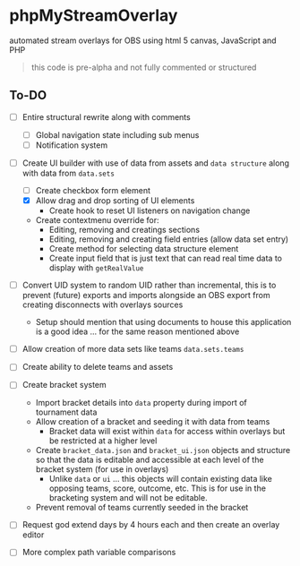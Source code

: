 # phpMyStreamOverlay
automated stream overlays for OBS using html 5 canvas, JavaScript and PHP

> this code is pre-alpha and not fully commented or structured

## To-DO
- [ ] Entire structural rewrite along with comments
	- [ ] Global navigation state including sub menus
	- [ ] Notification system
- [ ] Create UI builder with use of data from assets and `data structure` along with data from `data.sets`
	- [ ] Create checkbox form element
	- [x] Allow drag and drop sorting of UI elements
		- Create hook to reset UI listeners on navigation change
	- Create contextmenu override for:
		- Editing, removing and creatings sections
		- Editing, removing and creating field entries (allow data set entry)
		- Create method for selecting data structure element
		- Create input field that is just text that can read real time data to display with `getRealValue`
- [ ] Convert UID system to random UID rather than incremental, this is to prevent (future) exports and imports alongside an OBS export from creating disconnects with overlays sources
	-	Setup should mention that using documents to house this application is a good idea ... for the same reason mentioned above
- [ ] Allow creation of more data sets like teams `data.sets.teams`
- [ ] Create ability to delete teams and assets
- [ ] Create bracket system
	- Import bracket details into `data` property during import of tournament data
	- Allow creation of a bracket and seeding it with data from teams
		- Bracket data will exist within `data` for access within overlays but be restricted at a higher level
	- Create `bracket_data.json` and `bracket_ui.json` objects and structure so that the data is editable and accessible at each level of the bracket system (for use in overlays)
		- Unlike `data` or `ui` ... this objects will contain existing data like opposing teams, score, outcome, etc. This is for use in the bracketing system and will not be editable.
	- Prevent removal of teams currently seeded in the bracket
- [ ] Request god extend days by 4 hours each and then create an overlay editor
- [ ] More complex path variable comparisons

